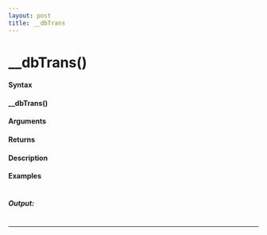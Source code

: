 ```yaml
---
layout: post
title: __dbTrans
---
```


# __dbTrans()


#### Syntax

#### __dbTrans()

#### Arguments

#### Returns

#### Description

#### Examples

```

```

##### Output:

```

```

---